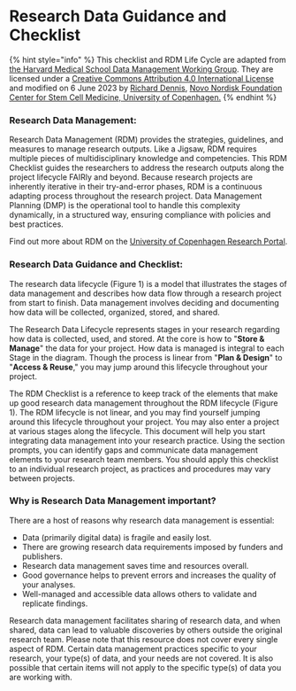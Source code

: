 # Research Data Guidance and Checklist

{% hint style="info" %}
This checklist and RDM Life Cycle are adapted from [the Harvard Medical School Data Management Working Group](https://datamanagement.hms.harvard.edu/about-rdmwg). They are licensed under a [Creative Commons Attribution 4.0 International License](https://creativecommons.org/licenses/by/4.0/) and modified on 6 June 2023 by [Richard Dennis](https://www.linkedin.com/in/pacian/), [Novo Nordisk Foundation Center for Stem Cell Medicine, University of Copenhagen.](https://renew.ku.dk)
{% endhint %}

### Research Data Management:

Research Data Management (RDM) provides the strategies, guidelines, and measures to manage research outputs. Like a Jigsaw, RDM requires multiple pieces of multidisciplinary knowledge and competencies. This RDM Checklist guides the researchers to address the research outputs along the project lifecycle FAIRly and beyond. Because research projects are inherently iterative in their try-and-error phases, RDM is a continuous adapting process throughout the research project. Data Management Planning (DMP) is the operational tool to handle this complexity dynamically, in a structured way, ensuring compliance with policies and best practices. &#x20;

Find out more about RDM on the [University of Copenhagen Research Portal](https://kunet.ku.dk/work-areas/research/data/Pages/default.aspx).

### Research Data Guidance and Checklist:

The research data lifecycle (Figure 1) is a model that illustrates the stages of data management and describes how data flow through a research project from start to finish. Data management involves deciding and documenting how data will be collected, organized, stored, and shared.

The Research Data Lifecycle represents stages in your research regarding how data is collected, used, and stored. At the core is how to "**Store & Manage**" the data for your project. How data is managed is integral to each Stage in the diagram. Though the process is linear from "**Plan & Design**" to "**Access & Reuse**," you may jump around this lifecycle throughout your project.

The RDM Checklist is a reference to keep track of the elements that make up good research data management throughout the RDM lifecycle (Figure 1). The RDM lifecycle is not linear, and you may find yourself jumping around this lifecycle throughout your project. You may also enter a project at various stages along the lifecycle. This document will help you start integrating data management into your research practice. Using the section prompts, you can identify gaps and communicate data management elements to your research team members. You should apply this checklist to an individual research project, as practices and procedures may vary between projects.

### Why is Research Data Management important?

There are a host of reasons why research data management is essential:

* Data (primarily digital data) is fragile and easily lost.
* There are growing research data requirements imposed by funders and publishers.
* Research data management saves time and resources overall.
* Good governance helps to prevent errors and increases the quality of your analyses.
* Well-managed and accessible data allows others to validate and replicate findings.

Research data management facilitates sharing of research data, and when shared, data can lead to valuable discoveries by others outside the original research team. Please note that this resource does not cover every single aspect of RDM. Certain data management practices specific to your research, your type(s) of data, and your needs are not covered. It is also possible that certain items will not apply to the specific type(s) of data you are working with.
